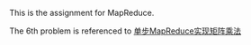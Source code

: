 This is the assignment for MapReduce.

The 6th problem is referenced to [单步MapReduce实现矩阵乘法 ](http://smin87.blog.163.com/blog/static/6509930120121026102130771/)